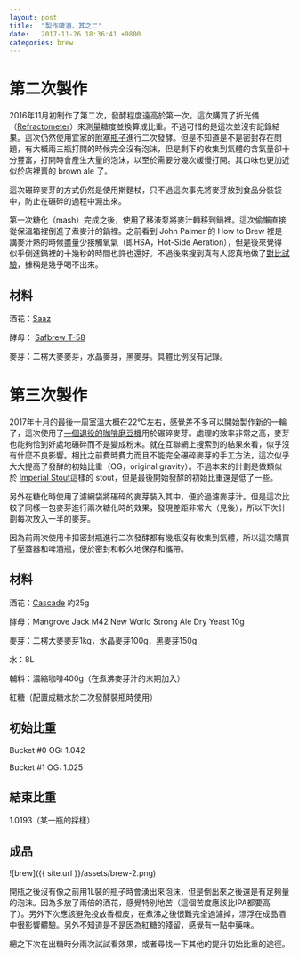 ```yaml
---
layout: post
title:  "製作啤酒，其之二"
date:   2017-11-26 18:36:41 +0800
categories: brew
---
```


# 第二次製作

2016年11月初制作了第二次，發酵程度遠高於第一次。這次購買了折光儀（[Refractometer](https://en.wikipedia.org/wiki/Refractometer)）來測量糖度並換算成比重。不過可惜的是這次並沒有記錄結果。這次仍然使用宜家的[附塞瓶子](http://www.ikea.com/cn/zh/catalog/products/00213558/)進行二次發酵。但是不知道是不是密封存在問題，有大概兩三瓶打開的時候完全沒有泡沫，但是剩下的收集到氣體的含氣量卻十分豐富，打開時會產生大量的泡沫，以至於需要分幾次緩慢打開。其口味也更加近似於店裡賣的 brown ale 了。

這次碾碎麥芽的方式仍然是使用擀麵杖，只不過這次事先將麥芽放到食品分裝袋中，防止在碾碎的過程中濺出來。

第一次糖化（mash）完成之後，使用了移液泵將麥汁轉移到鍋裡。這次偷懶直接從保溫箱裡倒進了煮麥汁的鍋裡。之前看到 John Palmer 的 How to Brew 裡是講麥汁熱的時候盡量少接觸氧氣（即HSA，Hot-Side Aeration），但是後來覺得似乎倒進鍋裡的十幾秒的時間也許也還好。不過後來搜到真有人認真地做了[對比試驗](http://brulosophy.com/2014/11/18/is-hot-side-aeration-fact-or-fiction-exbeeriment-results/)，據稱是幾乎喝不出來。

## 材料

酒花：[Saaz](https://en.wikipedia.org/wiki/Saaz_hops)

酵母： [Safbrew T-58](http://www.fermentis.com/wp-content/uploads/2012/02/SFBT58.pdf)

麥芽：二楞大麥麥芽，水晶麥芽，黑麥芽。具體比例沒有記錄。

# 第三次製作

2017年十月的最後一周室溫大概在22℃左右，感覺差不多可以開始製作新的一輪了，這次使用了[一個退役的咖啡磨豆機](http://a.co/99wFqFp)用於碾碎麥芽。處理的效率非常之高，麥芽也能夠恰到好處地碾碎而不是變成粉末。就在互聯網上搜索到的結果來看，似乎沒有什麼不良影響。相比之前費時費力而且不能完全碾碎麥芽的手工方法，這次似乎大大提高了發酵的初始比重（OG，original gravity）。不過本來的計劃是做類似於 [Imperial Stout](https://en.wikipedia.org/wiki/Stout#Imperial_stout)這樣的 stout，但是最後開始發酵的初始比重還是低了一些。

另外在糖化時使用了濾網袋將碾碎的麥芽裝入其中，便於過濾麥芽汁。但是這次比較了同樣一包麥芽進行兩次糖化時的效果，發現差距非常大（見後），所以下次計劃每次放入一半的麥芽。

因為前兩次使用卡扣密封瓶進行二次發酵都有幾瓶沒有收集到氣體，所以這次購買了壓蓋器和啤酒瓶，便於密封和較久地保存和攜帶。

## 材料

酒花：[Cascade](https://en.wikipedia.org/wiki/Cascade_hop) 約25g

酵母：Mangrove Jack M42 New World Strong Ale Dry Yeast 10g

麥芽：二楞大麥麥芽1kg，水晶麥芽100g，黑麥芽150g

水：8L

輔料：濃縮咖啡400g（在煮沸麥芽汁的末期加入）

紅糖（配置成糖水於二次發酵裝瓶時使用）

## 初始比重

Bucket #0 OG: 1.042

Bucket #1 OG: 1.025

## 結束比重

1.0193（某一瓶的採樣）

## 成品

![brew]({{ site.url }}/assets/brew-2.png)

開瓶之後沒有像之前用1L裝的瓶子時會湧出來泡沫，但是倒出來之後還是有足夠量的泡沫。因為多放了兩倍的酒花，感覺特別地苦（這個苦度應該比IPA都要高了）。另外下次應該避免投放香橙皮，在煮沸之後很難完全過濾掉，漂浮在成品酒中很影響體驗。另外不知道是不是因為紅糖的殘留，感覺有一點中藥味。

總之下次在出糖時分兩次試試看效果，或者尋找一下其他的提升初始比重的途徑。